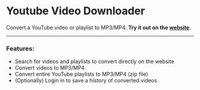# Youtube Video Downloader
Convert a YouTube video or playlist to MP3/MP4. **Try it out on the [website](https://ytdl.apexserver.xyz).**

---

### Features:
- Search for videos and playlists to convert directly on the website
- Convert videos to MP3/MP4
- Convert entire YouTube playlists to MP3/MP4 (zip file)
- (Optionally) Login in to save a history of converted videos
